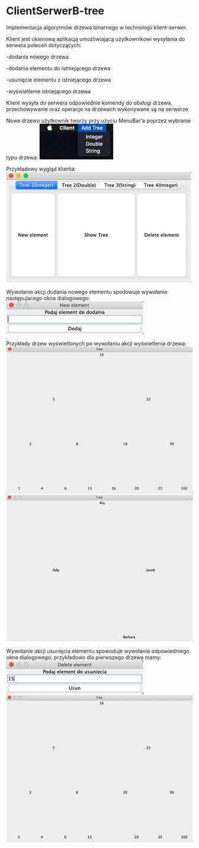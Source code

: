 # ClientSerwerB-tree

Implementacja algorytmów drzewa binarnego w technologii klient-serwer.

Klient jest okienową aplikacją umożliwiającą użytkownikowi wysyłania do serwera poleceń dotyczących:

-dodania nowego drzewa

-dodania elementu do istniejącego drzewa

-usunięcie elementu z istniejącego drzewa

-wyświetlenie istniejącego drzewa

Klient wysyła do serwera odpowiednie komendy do obsługi drzewa, przechowywanie oraz operacje na drzewach wykonywane są na serwerze.

Nowe drzewo użytkownik tworzy przy użyciu MenuBar'a poprzez wybranie typu drzewa:
![image](./MenuBar.png)

Przykładowy wygląd klienta:
![image](./ClientExample.png)

Wywołanie akcji dodania nowego elementu spodowuje wywołanie następujacego okna dialogowego:
![image](./AddDialogExample.png)

Przykłady drzew wyświetlonych po wywołaniu akcji wyświetlenia drzewa:
![image](./IntTreeExample1.png)
![image](./StringTreeExample.png)

Wywołanie akcji usunięcia elementu spowoduje wywołanie odpowiedniego okna dialogowego, przykładowo dla pierwszego drzewa mamy:
![image](./DeleteDialogExample.png)
![image](./IntTreeExample2.png)
